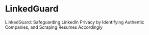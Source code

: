 # LinkedGuard
LinkedGuard: Safeguarding LinkedIn Privacy by Identifying Authentic Companies, and Scraping  Resumes Accordingly
